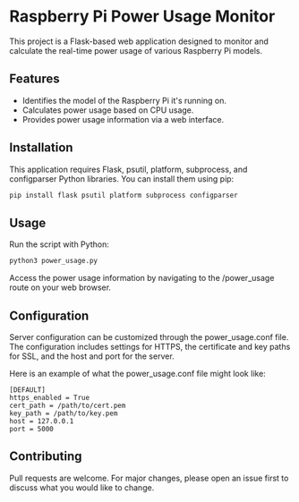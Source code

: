 # Raspberry Pi Power Usage Monitor

This project is a Flask-based web application designed to monitor and calculate the real-time power usage of various Raspberry Pi models.

## Features

- Identifies the model of the Raspberry Pi it's running on.
- Calculates power usage based on CPU usage.
- Provides power usage information via a web interface.

## Installation

This application requires Flask, psutil, platform, subprocess, and configparser Python libraries. You can install them using pip:

```bash
pip install flask psutil platform subprocess configparser
```
## Usage

Run the script with Python:

```bash
python3 power_usage.py
```

Access the power usage information by navigating to the /power_usage route on your web browser.

## Configuration

Server configuration can be customized through the power_usage.conf file. The configuration includes settings for HTTPS, the certificate and key paths for SSL, and the host and port for the server.

Here is an example of what the power_usage.conf file might look like:

```
[DEFAULT]
https_enabled = True
cert_path = /path/to/cert.pem
key_path = /path/to/key.pem
host = 127.0.0.1
port = 5000
```

## Contributing

Pull requests are welcome. For major changes, please open an issue first to discuss what you would like to change.
